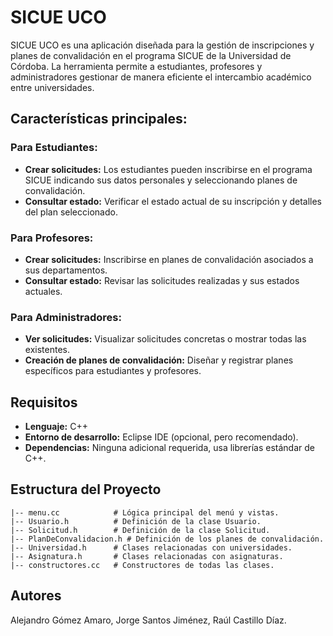 # SICUE UCO
SICUE UCO es una aplicación diseñada para la gestión de inscripciones y planes de convalidación en el programa SICUE de la Universidad de Córdoba.
La herramienta permite a estudiantes, profesores y administradores gestionar de manera eficiente el intercambio académico entre universidades.

## Características principales:
### Para Estudiantes:
  - **Crear solicitudes:** Los estudiantes pueden inscribirse en el programa SICUE indicando sus datos personales y seleccionando planes de convalidación.
  - **Consultar estado:** Verificar el estado actual de su inscripción y detalles del plan seleccionado.

### Para Profesores:
  - **Crear solicitudes:** Inscribirse en planes de convalidación asociados a sus departamentos.
  - **Consultar estado:** Revisar las solicitudes realizadas y sus estados actuales.

### Para Administradores:
  - **Ver solicitudes:** Visualizar solicitudes concretas o mostrar todas las existentes.
  - **Creación de planes de convalidación:** Diseñar y registrar planes específicos para estudiantes y profesores.

## **Requisitos**
- **Lenguaje:** C++
- **Entorno de desarrollo:** Eclipse IDE (opcional, pero recomendado).
- **Dependencias:** Ninguna adicional requerida, usa librerías estándar de C++.

## **Estructura del Proyecto**
```
|-- menu.cc            # Lógica principal del menú y vistas.
|-- Usuario.h          # Definición de la clase Usuario.
|-- Solicitud.h        # Definición de la clase Solicitud.
|-- PlanDeConvalidacion.h # Definición de los planes de convalidación.
|-- Universidad.h      # Clases relacionadas con universidades.
|-- Asignatura.h       # Clases relacionadas con asignaturas.
|-- constructores.cc   # Constructores de todas las clases.
```

## **Autores**
Alejandro Gómez Amaro, Jorge Santos Jiménez, Raúl Castillo Díaz.
